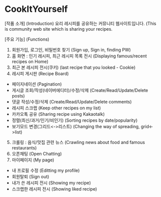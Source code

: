 # CookItYourself

[작품 소개] (Introduction)
요리 레시피를 공유하는 커뮤니티 웹사이트입니다. 
(This is community web site which is sharing your recipes.

[주요 기능] (Functions)
1. 회원가입, 로그인, 비밀번호 찾기 (Sign up, Sign in, finding PW)
2. 홈 화면 : 인기 레시피, 최근 레시피 목록 전시 (Displaying famous/recent recipes on Home)
3. 최근 본 레시피 전시(쿠키) (last recipe that you looked - Cookie)
4. 레시피 게시판 (Recipe Board)
  - 페이지네이션 (Pagination)
  - 게시글 조회/작성(네이버에디터)/수정/삭제 (Create/Read/Update/Delete posts)
  - 댓글 작성/수정/삭제 (Create/Read/Update/Delete comments)
  - 레시피 스크랩 (Keep other recipes on my list)
  - 카카오톡 공유 (Sharing recipe using Kakaotalk)
  - 정렬(최신/과거/인기/비인기) (Sorting recipes by date/popularity)
  - 보기모드 변경(그리드<->리스트) (Changing the way of spreading, grid<->list)
5. 크롤링 : 음식/맛집 관련 뉴스 (Crawling news about food and famous restaurants)
6. 오픈채팅 (Open Chatting)
7. 마이페이지 (My page)
  - 내 프로필 수정 (Editting my profile)
  - 회원탈퇴 (Sign out)
  - 내가 쓴 레시피 전시 (Showing my recipe)
  - 스크랩한 레시피 전시 (Showing liked recipe)
